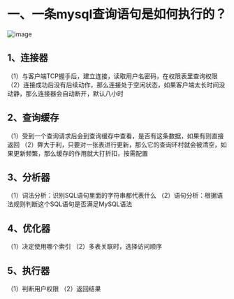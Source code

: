 # 一、一条mysql查询语句是如何执行的？
![image](https://github.com/user-attachments/assets/05c7cb9c-e2b0-4969-a731-18fdd6b45b36)
## 1、连接器
（1）与客户端TCP握手后，建立连接，读取用户名密码，在权限表里查询权限
（2）连接成功后没有后续动作，那么连接处于空闲状态，如果客户端太长时间没动静，那么连接器会自动断开，默认八小时
## 2、查询缓存
（1）受到一个查询请求后会到查询缓存中查看，是否有这条数据，如果有则直接返回
（2）弊大于利，只要对一张表进行更新，那么它的查询环村就会被清空，如果更新频繁，那么缓存的作用就大打折扣，按需配置
## 3、分析器
（1）词法分析：识别SQL语句里面的字符串都代表什么
（2）语句分析：根据语法规则判断这个SQL语句是否满足MySQL语法
## 4、优化器
（1）决定使用哪个索引
（2）多表关联时，选择访问顺序
## 5、执行器
（1）判断用户权限
（2）返回结果
